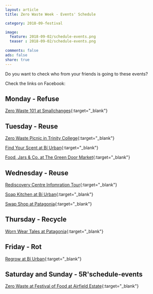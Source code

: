 ```yaml
---
layout: article
title: Zero Waste Week - Events' Schedule 

category: 2018-09-festival

image:
  feature: 2018-09-02/schedule-events.png
  teaser : 2018-09-02/schedule-events.png
  
comments: false
ads: false
share: true
---
```

Do you want to check who from your friends is going to these events?

Check the links on Facebook:

## Monday - Refuse

[Zero Waste 101 at Smallchanges](https://www.facebook.com/events/2104338459816124/){:target="_blank"}

## Tuesday - Reuse

[Zero Waste Picnic in Trinity College](https://www.facebook.com/events/251505172363238/){:target="_blank"}

[Find Your Scent at Bí Urban](https://www.facebook.com/events/1978203465534854/){:target="_blank"}

[Food, Jars & Co. at The Green Door Market](https://www.facebook.com/events/260391878137611/){:target="_blank"}

## Wednesday - Reuse

[Rediscovery Centre Infomration Tour](https://www.facebook.com/events/403539393459810/){:target="_blank"}

[Soap Kitchen at Bí Urban](https://www.facebook.com/events/2193164307587204/){:target="_blank"}

[Swap Shop at Patagonia](https://www.facebook.com/events/2216628305228615/){:target="_blank"}

## Thursday - Recycle

[Worn Wear Tales at Patagonia](https://www.facebook.com/events/335623913649745/){:target="_blank"}

## Friday - Rot 

[Regrow at Bí Urban](https://www.facebook.com/events/307171170049255/){:target="_blank"}

## Saturday and Sunday - 5R'schedule-events

[Zero Waste at Festival of Food at Airfield Estate](https://www.facebook.com/events/517722131983248/){:target="_blank"}





